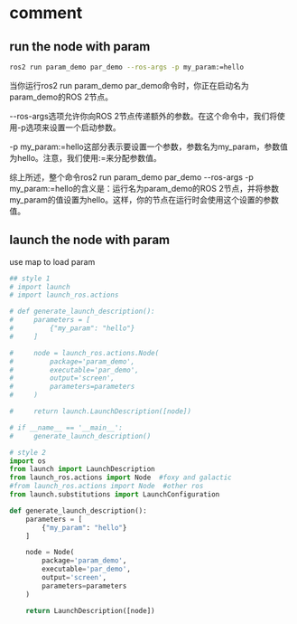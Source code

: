 # comment
## run the node with param
```bash
ros2 run param_demo par_demo --ros-args -p my_param:=hello
```
当你运行ros2 run param_demo par_demo命令时，你正在启动名为param_demo的ROS 2节点。

--ros-args选项允许你向ROS 2节点传递额外的参数。在这个命令中，我们将使用-p选项来设置一个启动参数。

-p my_param:=hello这部分表示要设置一个参数，参数名为my_param，参数值为hello。注意，我们使用:=来分配参数值。

综上所述，整个命令ros2 run param_demo par_demo --ros-args -p my_param:=hello的含义是：运行名为param_demo的ROS 2节点，并将参数my_param的值设置为hello。这样，你的节点在运行时会使用这个设置的参数值。

## launch the node with param
use map to load param
```py
## style 1
# import launch
# import launch_ros.actions

# def generate_launch_description():
#     parameters = [
#         {"my_param": "hello"}
#     ]

#     node = launch_ros.actions.Node(
#         package='param_demo',
#         executable='par_demo',
#         output='screen',
#         parameters=parameters
#     )

#     return launch.LaunchDescription([node])

# if __name__ == '__main__':
#     generate_launch_description()

# style 2
import os
from launch import LaunchDescription
from launch_ros.actions import Node  #foxy and galactic
#from launch_ros.actions import Node  #other ros
from launch.substitutions import LaunchConfiguration

def generate_launch_description():
    parameters = [
        {"my_param": "hello"}
    ]

    node = Node(
        package='param_demo',
        executable='par_demo',
        output='screen',
        parameters=parameters
    )

    return LaunchDescription([node])
```